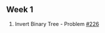 ## Week 1
  1. Invert Binary Tree - Problem [#226](https://leetcode.com/problems/invert-binary-tree/)
